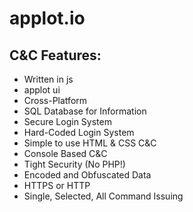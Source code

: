 <h1>applot.io</h1>
 
<h2>C&C Features:</h2>
 <ul><li>
Written in js</li>
<li>applot ui</li>
<li>Cross-Platform</li>
<li>SQL Database for Information</li>
<li>Secure Login System</li>
<li>Hard-Coded Login System</li>
<li>Simple to use HTML & CSS C&C</li>
<li>Console Based C&C</li>
<li>Tight Security (No PHP!)</li>
<li>Encoded and Obfuscated Data</li>
<li>HTTPS or HTTP</li>
<li>Single, Selected, All Command Issuing</li>
 
 </ul>
